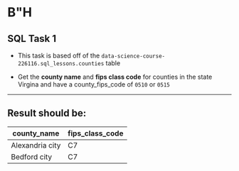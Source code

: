# B"H


## SQL Task 1

- This task is based off of the `data-science-course-226116.sql_lessons.counties` table

- Get the **county name** and **fips class code** for counties in the state Virgina and have a county_fips_code of `0510` or `0515` 
---

## Result should be:

|county_name|fips_class_code|
|---|---|
|Alexandria city|C7|
|Bedford city|C7|